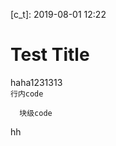 [tags]: test  
[desc]: test的描述  
[c_t]: 2019-08-01 12:22  


# Test Title  
haha1231313  
`行内code`  
```  
  块级code
```  
hh
